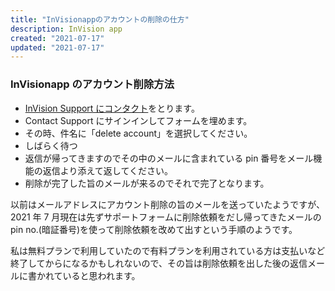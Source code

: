 ```yaml
---
title: "InVisionappのアカウントの削除の仕方"
description: InVision app
created: "2021-07-17"
updated: "2021-07-17"
---
```


### InVisionapp のアカウント削除方法

- [InVision Support にコンタクト](https://support.invisionapp.com/hc/en-us/requests/new)をとります。
- Contact Support にサインインしてフォームを埋めます。
- その時、件名に「delete account」を選択してください。
- しばらく待つ
- 返信が帰ってきますのでその中のメールに含まれている pin 番号をメール機能の返信より添えて返してください。
- 削除が完了した旨のメールが来るのでそれで完了となります。

以前はメールアドレスにアカウント削除の旨のメールを送っていたようですが、2021 年 7 月現在は先ずサポートフォームに削除依頼をだし帰ってきたメールの pin no.(暗証番号)を使って削除依頼を改めて出すという手順のようです。

私は無料プランで利用していたので有料プランを利用されている方は支払いなど終了してからになるかもしれないので、その旨は削除依頼を出した後の返信メールに書かれていると思われます。
